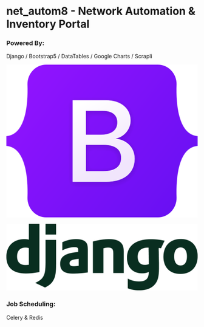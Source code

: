 # net_autom8 - Network Automation & Inventory Portal

### Powered By:
Django / Bootstrap5 / DataTables / Google Charts / Scrapli

<img src="https://github.com/sngx13/net_autom8/blob/master/extras/github/images/bootstrap_logo.png"/>

![alt Django](https://github.com/sngx13/net_autom8/blob/master/extras/github/images/django_logo.png)

### Job Scheduling:

Celery & Redis

